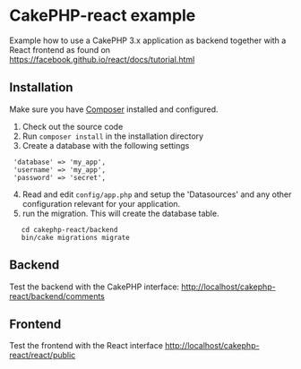 # CakePHP-react example

Example how to use a CakePHP 3.x application as backend together with a React frontend as found on <https://facebook.github.io/react/docs/tutorial.html>

## Installation

Make sure you have [Composer](http://getcomposer.org/doc/00-intro.md) installed and configured.
1. Check out the source code
2. Run `composer install` in the installation directory
3. Create a database with the following settings
```
 'database' => 'my_app',
 'username' => 'my_app',
 'password' => 'secret',
```  
4. Read and edit `config/app.php` and setup the 'Datasources' and any other
configuration relevant for your application.
5. run the migration. This will create the database table.
```   
   cd cakephp-react/backend
   bin/cake migrations migrate
```

## Backend
Test the backend with the CakePHP interface:
<http://localhost/cakephp-react/backend/comments>  

## Frontend
Test the frontend with the React interface
<http://localhost/cakephp-react/react/public>




